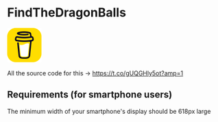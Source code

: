 # FindTheDragonBalls

[![alt text](https://github.com/Ryuguu-Chan/FindTheDragonBalls/blob/master/coffee.png)](https://www.buymeacoffee.com/ryuguuchan)<br/>

All the source code for this -> https://t.co/gUQGHly5ot?amp=1

## Requirements (for smartphone users)

The minimum width of your smartphone's display should be 618px large